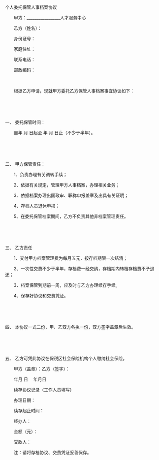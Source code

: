



个人委托保管人事档案协议



 

　　甲方：_________________人才服务中心

　　乙方（姓名）：

　　身份证号：

　　家庭住址：

　　联系电话：

　　邮政编码：

　　

　　根据乙方申请，现就甲方委托乙方保管人事档案事宜协议如下：

　　

　　

一、
委托保管时间：

　　自年 月 日起至 年 月 日止（不少于半年）。

　　

　　

二、
甲方保管责任：

　　1、负责办理有关调转手续；

　　2、依据有关规定，管理甲方人事档案，办理相关业务；

　　3、依据档案办理出国政审、职称申报盖章及出具有关证明；

　　4、存档人员退休申报；

　　5、在委托保管档案期间，乙方不负责其他非档案管理责任。

　　

　　

三、
乙方责任

　　1、交付甲方档案管理费为每月五元，按存档期限一次结清；

　　2、一次性交费不少于半年，存档费一经交纳，存档期内转档存档费不予退还；

　　3、档案保管到期前一周，应及时与乙方办理续存手续。

　　4、保存好协议和交费凭证。

　　

　　

四、
本协议一式二份，甲、乙双方各执一份，双方签字盖章后生效。

　　

　　

五、
乙方可凭此协议在保税区社会保险机构个人缴纳社会保险。　　

　　甲方（盖章）：乙方（签字）：

　　年月 日　 年月日　　

　　续存协议记录（工作人员填写）　　

　　办理日期：

　　续存起止时间：

　　经办人：

　　金额（元）：

　　交款人：　　

　　注：请将存档协议、交费凭证妥善保存。